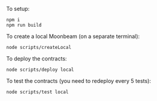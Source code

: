 To setup:

```
npm i
npm run build
```

To create a local Moonbeam (on a separate terminal):

```
node scripts/createLocal
```

To deploy the contracts:

```
node scripts/deploy local
```

To test the contracts (you need to redeploy every 5 tests):

```
node scripts/test local
```